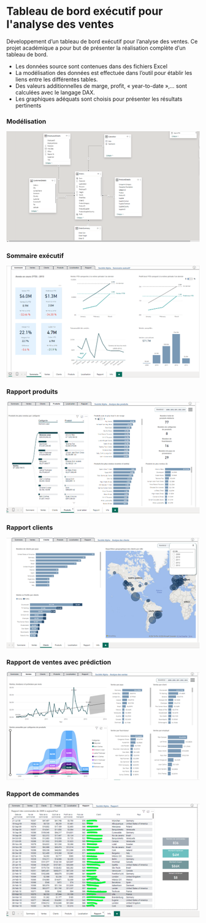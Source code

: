 # Tableau de bord exécutif pour l'analyse des ventes

Développement d’un tableau de bord exécutif pour l’analyse des ventes. Ce projet académique a pour but de présenter la réalisation complète d’un tableau de bord. 
- Les données source sont contenues dans des fichiers Excel
- La modélisation des données est effectuée dans l’outil pour établir les liens entre les différentes tables.
- Des valeurs additionnelles de marge, profit, « year-to-date »,… sont calculées avec le langage DAX.
- Les graphiques adéquats sont choisis pour présenter les résultats pertinents

### Modélisation ###
![screenshot](modeling.png)

### Sommaire exécutif ###
![screenshot](exec_tab.png)

### Rapport produits ###
![screenshot](product_tab.png)

### Rapport clients ###
![screenshot](rapport_clients.png)

### Rapport de ventes avec prédiction ###
![screenshot](sales_tab.png)

### Rapport de commandes ###
![screenshot](work_report_sales.png)

